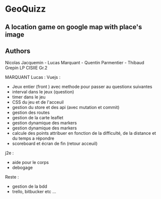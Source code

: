 # GeoQuizz
## A location game on google map with place's image
## Authors
Nicolas Jacquemin - Lucas Marquant - Quentin Parmentier - Thibaud Grepin
LP CISIIE Gr.2


MARQUANT Lucas : 
Vuejs  :

- Jeux entier (front ) avec methode pour passer au questionx suivantes
- interval dans le jeux (question)
- timer dans le jeu
- CSS du jeu et de l'acceuil
- gestion du store et des api (avec mutation et commit)
- gestion des routes
- gestion de la carte leaflet
- gestion dynamique des markers
- gestion dynamique des markers
- calcule des points attribuer en fonction de la difficulté, de la distance et du temps a répondre
- scoreboard et écran de fin (retour acceuil)

j2e :

- aide pour le corps
- debogage

Reste :

- gestion de la bdd
- trello, bitbucker etc ...



